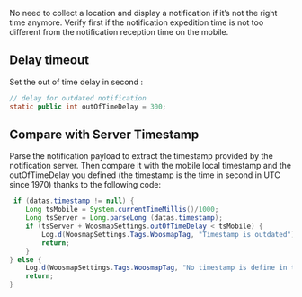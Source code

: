 ﻿
No need to collect a location and display a notification if it’s not the right time anymore. Verify first if the notification expedition time is not too different from the notification reception time on the mobile.

## Delay timeout

Set the out of time delay in second :

```java
// delay for outdated notification
static public int outOfTimeDelay = 300;
```

## Compare with Server Timestamp

Parse the notification payload to extract the timestamp provided by the notification server. Then compare it with the mobile local timestamp and the outOfTimeDelay you defined (the timestamp is the time in second in UTC since 1970) thanks to the following code:
```java
 if (datas.timestamp != null) {
    Long tsMobile = System.currentTimeMillis()/1000;
    Long tsServer = Long.parseLong (datas.timestamp);
    if (tsServer + WoosmapSettings.outOfTimeDelay < tsMobile) {
        Log.d(WoosmapSettings.Tags.WoosmapTag, "Timestamp is outdated");
        return;
    }
} else {
    Log.d(WoosmapSettings.Tags.WoosmapTag, "No timestamp is define in the payload");
    return;
}
  ```



